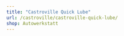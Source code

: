 ```yaml
---
title: "Castroville Quick Lube"
url: /castroville/castroville-quick-lube/
shop: Autowerkstatt
---
```

